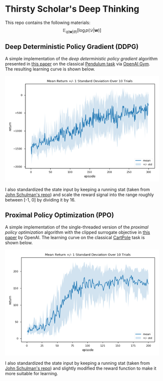 # Thirsty Scholar's Deep Thinking

This repo contains the following materials:
$$
\mathbb E_{q(\textbf{w}|\theta)} [\log p(\mathcal D | \textbf{w})]
$$


## Deep Deterministic Policy Gradient (DDPG)

A simple implementation of the *deep deterministic policy gradient* algorithm presented in [this paper](https://arxiv.org/pdf/1509.02971.pdf) on the classical [Pendulum task](https://github.com/openai/gym/wiki/Pendulum-v0) via [OpenAI Gym](https://gym.openai.com). The resulting learning curve is shown below.

![ddpg_pendulum_result](DDPG/ddpg_pendulum_result.png)

I also standardized the state input by keeping a running stat (taken from [John Schulman's repo](https://github.com/joschu/modular_rl/blob/master/modular_rl/running_stat.py)) and scale the reward signal into the range roughly between [-1, 0] by dividing it by 16.



## Proximal Policy Optimization (PPO)

A simple implementation of the single-threaded version of the *proximal policy optimization* algorithm with the clipped surrogate objective in [this paper](https://arxiv.org/abs/1707.06347) by OpenAI. The learning curve on the classical [CartPole](https://github.com/openai/gym/wiki/CartPole-v0) task is shown below.

![ppo_cartpole_result](PPO/ppo_cartpole_result.png)

I also standardized the state input by keeping a running stat (taken from [John Schulman's repo](https://github.com/joschu/modular_rl/blob/master/modular_rl/running_stat.py)) and slightly modified the reward function to make it more suitable for learning.